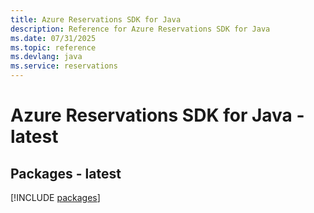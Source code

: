```yaml
---
title: Azure Reservations SDK for Java
description: Reference for Azure Reservations SDK for Java
ms.date: 07/31/2025
ms.topic: reference
ms.devlang: java
ms.service: reservations
---
```

# Azure Reservations SDK for Java - latest
## Packages - latest
[!INCLUDE [packages](reservations-index.md)]